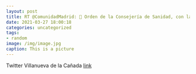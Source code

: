```yaml
---
layout: post
title: RT @ComunidadMadrid: 📄 Orden de la Consejería de Sanidad, con la actualización de las medidas adoptadas en la estrategia contra ...
date: 2021-03-27 18:00:18
categories: uncategorized
tags:
- random
image: /img/image.jpg
caption: This is a picture
---
```

Twitter Villanueva de la Cañada [link](https://twitter.com/AytoVDLCanada/status/1375729366739644416)
